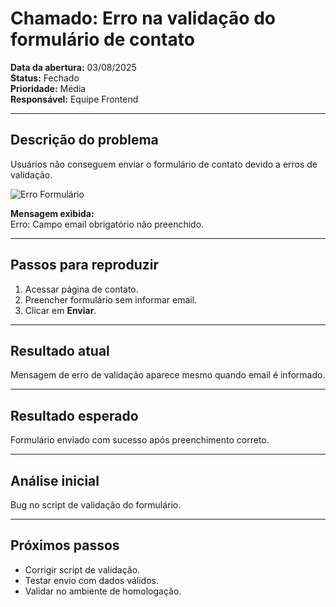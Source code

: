 # Chamado: Erro na validação do formulário de contato

**Data da abertura:** 03/08/2025  
**Status:** Fechado  
**Prioridade:** Média  
**Responsável:** Equipe Frontend

---

## Descrição do problema  
Usuários não conseguem enviar o formulário de contato devido a erros de validação.

![Erro Formulário](https://via.placeholder.com/400x200.png?text=Erro+Formulário)

**Mensagem exibida:**  
Erro: Campo email obrigatório não preenchido.

---

## Passos para reproduzir  
1. Acessar página de contato.  
2. Preencher formulário sem informar email.  
3. Clicar em **Enviar**.

---

## Resultado atual  
Mensagem de erro de validação aparece mesmo quando email é informado.

---

## Resultado esperado  
Formulário enviado com sucesso após preenchimento correto.

---

## Análise inicial  
Bug no script de validação do formulário.

---

## Próximos passos  
- Corrigir script de validação.  
- Testar envio com dados válidos.  
- Validar no ambiente de homologação.

